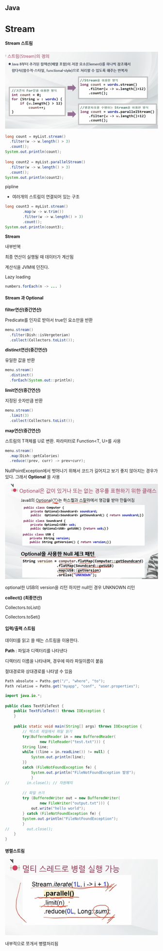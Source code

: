## Java

> 

# Stream























#### Stream 스트림

![image-20200312181050111](31_Stream.assets/image-20200312181050111.png)



```java
long count = myList.stream()
  .filter(w -> w.length() > 3)
  .count();
System.out.println(count);

long count2 = myList.parallelStream()
  .filter(w -> w.length() > 3)
  .count();
System.out.println(count2);
```



pipline

- 여러개의 스트림이 연결되어 있는 구조



```java
long count3 = myList.stream()
        .map(w -> w.trim())
        .filter(w -> w.length() > 3)
        .count();
System.out.println(count3);
```





**Stream** 

내부반복 

최종 연산이 실행될 때 데이터가 계산됨

계산식을 JVM에 던진다.

Lazy loading

```java
numbers.forEach(n -> ... )
```





#### Stream 과 Optional

**filter연산(중간연산)**

Predicate를 인자로 받아서 true인 요소만을 반환

```java
menu.stream()
  .filter(Dish::isVergeterian)
  .collect(Collectors.toList());
```



**distinct연산(중간연산)**

유일한 값을 반환

```java
menu.stream()
  .distinct()
  .forEach(System.out::println);
```



**limit연산(중간연산)**

지정된 숫자만큼 반환

```java
menu.stream()
  .limit(3)
  .collect(Collectors.toList());
```



**map연산(중간연산)**

스트림의 T객체를 U로 변환. 파라미터로 Function<T, U>를 사용

```java
menu.stream()
  .map(Dish::getCalories)
  .reduce((prev, curr) -> prev+curr);
```



NullPointException에서 벗어나기 위해서 코드가 길어지고 보기 좋지 않아지는 경우가 있다. 그래서 **Optional** 을 사용

![image-20200316223915263](31_Stream.assets/image-20200316223915263.png)

optional한 USB의 version을 리턴 하지만 null인 경우 UNKNOWN 리턴



**collect() (최종연산)**

Collectors.toList()

Collectors.toSet()



#### 입력/출력 스트림

데이터를 읽고 쓸 때는 스트림을 이용한다.



**Path** : 파일과 디렉터리를 나타낸다

디렉터리 이름을 나타내며, 경우에 따라 파일이름이 붙음

절대경로와 상대경로를 나타낼 수 있음

```java
Path absolute = Paths.get("/", "where", "to");
Path relative = Paths.get("myapp", "conf", "user.properties");
```



```java
import java.io.*;

public class TextFileTest {
    public TextFileTest() throws IOException {
    }

    public static void main(String[] args) throws IOException {
        // 텍스트 파일에서 파일 읽기
        try(BufferedReader in = new BufferedReader(
                new FileReader("test.txt"))) {
        String line;
        while ((line = in.readLine()) != null) {
            System.out.println(line);
        }}
        catch (FileNotFoundException fe) {
            System.out.println("FileNotFoundException 발생");
            }
//        in.close(); // 자원해지

        // 파일 쓰기
        try (BufferedWriter out = new BufferedWriter(
                new FileWriter("output.txt"))) {
            out.write("hello world");
        } catch (FileNotFoundException fe) {
        System.out.println("FileNotFoundException");
    	}
//        out.close();
    }
}
```



#### 병렬스트림

![image-20200316233813525](31_Stream.assets/image-20200316233813525.png)

내부적으로 쪼개서 병렬처리됨



